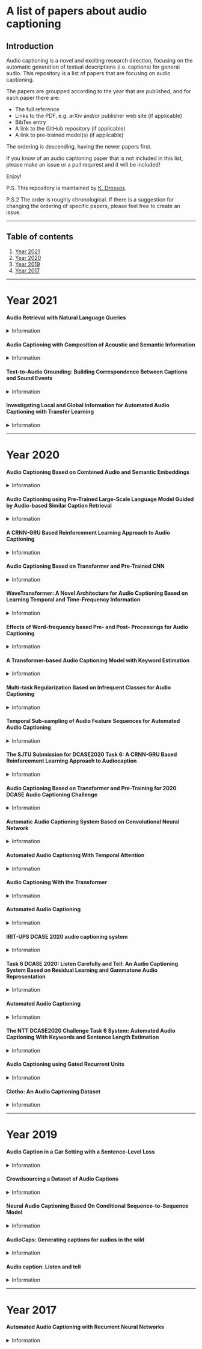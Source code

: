# A list of papers about audio captioning

## Introduction 

Audio captioning is a novel and exciting research direction, 
focusing on the automatic generation of textual descriptions
(i.e. captions) for general audio. This repository is a list
of papers that are focusing on audio captioning. 

The papers are groupped according to the year that are published,
and for each paper there are: 

* The full reference
* Links to the PDF, e.g. arXiv and/or publisher web site (if applicable)
* BibTex entry
* A link to the GitHub repository (if applicable)
* A link to pre-trained model(s) (if applicable)

The ordering is descending, having the newer papers first. 

If you know of an audio captioning paper that is not included
in this list, please make an issue or a pull requrest and it
will be included!

Enjoy! 

P.S. This repository is maintained by
[K. Drossos](https://github.com/dr-costas). 

P.S.2 The order is roughly chronological. If there is a
suggestion for changing the ordering of specific papers,
please feel free to create an issue.

----

## Table of contents

1. [Year 2021](#year-2021)
1. [Year 2020](#year-2020)
1. [Year 2019](#year-2019)
1. [Year 2017](#year-2017)

----

# Year 2021
#### Audio Retrieval with Natural Language Queries

<details><summary>Information</summary>
 <dl>
   <dt>Reference</dt>
   <dd>A. - M. Oncescu, A. S. Koepke, J. F. Henriques, Z. Akata, and S. Albanie,
   "Audio Retrieval with Natural Language Queries,"
   in arXiv:2105.02192[cs.IR], 2021,
   May 2021
   </dd>
 
   <dt>Paper links</dt>
   <dd>
   <a href="https://arxiv.org/abs/2105.02192">arXiv</a>
   </dd>

   <dt>Online demo</dt>
   <dd>
   <a href="https://www.robots.ox.ac.uk/~vgg/research/audio-retrieval/">Online demo</a>
   </dd>

   <dt>BibTex entry</dt>

   <dd>

	@misc{eren:2021:arxiv,
      title={Audio Retrieval with Natural Language Queries}, 
      author={Andreea-Maria Oncescu, and A. Sophia Koepke, and Jo\~{a}o F. Henriques, and Zeynep Akata, and Samuel Albanie},
      year={2021},
      eprint={2105.02192},
      archivePrefix={arXiv},
      primaryClass={cs.SD}}
    
   </dd>
 </dl>

----

</details>

#### Audio Captioning with Composition of Acoustic and Semantic Information

<details><summary>Information</summary>
 <dl>
   <dt>Reference</dt>
   <dd>A. Ö. Eren and M. Sert,
   "Audio Captioning with Composition of Acoustic and Semantic Information,"
   in arXiv:2105.06355[cs.SD], 2021,
   May 2021
   </dd>
 
   <dt>Paper links</dt>
   <dd>
   <a href="https://arxiv.org/abs/2105.06355">arXiv</a>
   </dd>

   <dt>BibTex entry</dt>

   <dd>

	@misc{eren:2021:arxiv,
      title={Audio Captioning with Composition of Acoustic and Semantic Information}, 
      author={Ay\c{s}e\"{u} \"{O}zkaya Eren and Mustafa Sert},
      year={2021},
      eprint={2105.06355},
      archivePrefix={arXiv},
      primaryClass={cs.SD}}
    
   </dd>
 </dl>

----

</details>

#### Text-to-Audio Grounding: Building Correspondence Between Captions and Sound Events

<details><summary>Information</summary>
 <dl>
   <dt>Reference</dt>
   <dd>X. Xu, H. Dinkel, M. Wu, and K. Yu,
   "Text-to-Audio Grounding: Building Correspondence Between Captions and Sound Events,"
   in arXiv:2102.11474 [cs.SD], 2021,
   Feb. 2021
   </dd>
 
   <dt>Paper links</dt>
   <dd>
   <a href="https://arxiv.org/abs/2102.11474">arXiv</a>

   <a href="https://ieeexplore.ieee.org/document/9414834">ieeexplore</a>
   </dd>

   <dt>BibTex entry</dt>

   <dd>

  @INPROCEEDINGS{Xu:2021:ICASSP,
      author={Xuenan Xu and Heinrich Dinkel and Mengyue Wu and Kai Yu},
      booktitle={ICASSP 2021 - 2021 IEEE International Conference on Acoustics, Speech and Signal Processing (ICASSP)}, 
      title={Text-to-Audio Grounding: Building Correspondence Between Captions and Sound Events}, 
      year={2021},
      pages={606--610},
      doi={10.1109/ICASSP39728.2021.9414834}}

	@misc{koizumi:2020:arxiv,
      author = {Y. Koizumi and Y. Ohishi and D. Niizumi and D. Takeuchi and M. Yasuda},
      title = {Audio Captioning using Pre-Trained Large-Scale Language Model Guided by Audio-based Similar Caption Retrieval},
      year={2020},
      eprint={2012.07331},
      archivePrefix={arXiv},
      primaryClass={eess.AS}}

   </dd>
 </dl>

----

</details>

#### Investigating Local and Global Information for Automated Audio Captioning with Transfer Learning

<details><summary>Information</summary>
 <dl>
   <dt>Reference</dt>
   <dd>X. Xu, H. Dinkel, M. Wu, Z. Xie, and K. Yu,
   "Investigating Local and Global Information for Automated Audio Captioning with Transfer Learning,"
   in arXiv:2102.11457 [cs.SD], 2021,
   Feb. 2021
   </dd>
 
   <dt>Paper links</dt>
   <dd>
   <a href="https://arxiv.org/abs/2102.11457">arXiv</a>
   </dd>

   <dt>BibTex entry</dt>

   <dd>

	@misc{xu:2021:arxiv-a,
      title={Investigating Local and Global Information for Automated Audio Captioning with Transfer Learning}, 
      author={Xuenan Xu and Heinrich Dinkel and Mengyue Wu and Zeyu Xie and Kai Yu},
      year={2021},
      eprint={2102.11457},
      archivePrefix={arXiv},
      primaryClass={cs.SD}}
    
   </dd>
 </dl>

----

</details>


----
  
# Year 2020
#### Audio Captioning Based on Combined Audio and Semantic Embeddings

<details><summary>Information</summary>
 <dl>
   <dt>Reference</dt>
   <dd>A. Ö. Eren and M. Sert,
   "Audio Captioning Based on Combined Audio and Semantic Embeddings,"
   in proceedings of 2020 IEEE International Symposium on Multimedia (ISM),
   Dec. 2020
   </dd>
 
   <dt>Paper links</dt>
   <dd>
   <a href="https://ieeexplore.ieee.org/abstract/document/9327916">ieeexplore</a>
   </dd>

   <dt>BibTex entry</dt>

   <dd>

	@INPROCEEDINGS{eren:2020:ism,
  	author={A. \"{O}. {Eren} and M. {Sert}},
  	booktitle={2020 IEEE International Symposium on Multimedia (ISM)}, 
  	title={Audio Captioning Based on Combined Audio and Semantic Embeddings}, 
  	year={2020},
  	pages={41-48},
  	doi={10.1109/ISM.2020.00014}}


    
   </dd>
 </dl>

----

</details>


#### Audio Captioning using Pre-Trained Large-Scale Language Model Guided by Audio-based Similar Caption Retrieval

<details><summary>Information</summary>
 <dl>
   <dt>Reference</dt>
   <dd>Y. Koizumi, Y. Ohishi, D. Niizumi, D. Takeuchi, and M. Yasuda,
   "Audio Captioning using Pre-Trained Large-Scale Language Model Guided by Audio-based Similar Caption Retrieval,"
   in arXiv:2012.07331 [eess.AS], 2020,
   Nov. 2020
   </dd>
 
   <dt>Paper links</dt>
   <dd>
   <a href="https://arxiv.org/abs/2012.07331">arXiv</a>
   </dd>

   <dt>BibTex entry</dt>

   <dd>

	@misc{koizumi:2020:arxiv,
      author = {Y. Koizumi and Y. Ohishi and D. Niizumi and D. Takeuchi and M. Yasuda},
      title = {Audio Captioning using Pre-Trained Large-Scale Language Model Guided by Audio-based Similar Caption Retrieval},
      year={2020},
      eprint={2012.07331},
      archivePrefix={arXiv},
      primaryClass={eess.AS}}
    
   </dd>
 </dl>

----

</details>


#### A CRNN-GRU Based Reinforcement Learning Approach to Audio Captioning

<details><summary>Information</summary>
 <dl>
   <dt>Reference</dt>
   <dd>X. Xu, H. Dinkel, M. Wu, and K. Yu,
   "A CRNN-GRU Based Reinforcement Learning Approach to Audio Captioning,"
   in Detection and Classification of Acoustic Scenes and Events (DCASE) 2020,
   Nov. 2020
   </dd>
 
   <dt>Paper links</dt>
   <dd>
   <a href="http://dcase.community/documents/workshop2020/proceedings/DCASE2020Workshop_Xu_83.pdf">DCASE2020 Proceedings</a>
   </dd>
   
   <dt>Code</dt>
   <dd>
   <a href="https://github.com/wsntxxn/DCASE2020T6">GitHub</a>
   </dd>

   <dt>BibTex entry</dt>

   <dd>

	@inproceedings{xu:2020:dcase,
      author = {X. Xu and H. Dinkel and M. Wu and K. Yu},
      title = {A {CRNN-GRU} Based Reinforcement Learning Approach to Audio Captioning},
      booktitle = {Proceedings of the Detection and Classification of Acoustic Scenes and Events 2020 Workshop ({DCASE2020})},
      address = {Tokyo, Japan},
      month = {Nov.},
      year = {2020},
      pages = {225--229},}
    
   </dd>
 </dl>

----

</details>

#### Audio Captioning Based on Transformer and Pre-Trained CNN

<details><summary>Information</summary>
 <dl>
   <dt>Reference</dt>
   <dd>K. Chen, Y. Wu, Z. Wang, X. Zhang, F. Nian, S. Li, and X. Shao,
   "Audio Captioning Based on Transformer and Pre-Trained CNN,"
   in Detection and Classification of Acoustic Scenes and Events (DCASE) 2020,
   Nov. 2020
   </dd>
 
   <dt>Paper links</dt>
   <dd>
   <a href="http://dcase.community/documents/workshop2020/proceedings/DCASE2020Workshop_Chen_16.pdf">DCASE2020 Proceedings</a>
   </dd>
   
   <dt>Code</dt>
   <dd>
   <a href="https://github.com/lukewys/dcase_2020_T6">GitHub</a>
   </dd>

   <dt>BibTex entry</dt>

   <dd>

	@inproceedings{chen:2020:dcase,
      author = {K. Chen and Y. Wu and Z. Wang and X. Zhang and F. Nian and S. Li and X. Shao},
      title = {Audio Captioning Based on Transformer and Pre-Trained {CNN}},
      booktitle = {Proceedings of the Detection and Classification of Acoustic Scenes and Events 2020 Workshop ({DCASE2020})},
      address = {Tokyo, Japan},
      month = {Nov.},
      year = {2020},
      pages = {21--25},}
    
   </dd>
 </dl>

----

</details>

#### WaveTransformer: A Novel Architecture for Audio Captioning Based on Learning Temporal and Time-Frequency Information

<details><summary>Information</summary>
 <dl>
   <dt>Reference</dt>
   <dd>A. Tran, K. Drossos, and T. Virtanen,
   "WaveTransformer: A Novel Architecture for Audio Captioning Based on Learning Temporal and Time-Frequency Information,"
   in arXiv:2010.11098 [cs.SD], 2020
   </dd>
 
   <dt>Paper links</dt>
   <dd>
   <a href="https://arxiv.org/abs/2010.11098">arXiv</a>
   </dd>
   
   <dt>Code</dt>
   <dd>
   <a href="https://github.com/haantran96/wavetransformer">GitHub</a>
   </dd>

   <dt>Online demo</dt>
   <dd>
   <a href="https://haantran96.github.io/wavetransformer-web-demo/">Online demo</a>
   </dd>

   <dt>BibTex entry</dt>

   <dd>

	@misc{tran:2020:wavetransformer,
      title={WaveTransformer: A Novel Architecture for Audio Captioning Based on Learning Temporal and Time-Frequency Information}, 
      author={A. Tran and K. Drossos and T. Virtanen},
      year={2020},
      eprint={2010.11098},
      archivePrefix={arXiv},
      primaryClass={cs.SD}}
    
   </dd>
 </dl>

----

</details>

#### Effects of Word-frequency based Pre- and Post- Processings for Audio Captioning

<details><summary>Information</summary>
 <dl>
   <dt>Reference</dt>
   <dd>D. Takeuchi, Y. Koizumi, Y. Ohishi, N. Harada, and K. Kashino,
   "Effects of Word-frequency based Pre- and Post- Processings for Audio Captioning,"
   in Detection and Classification of Acoustic Scenes and Events (DCASE) 2020,
   Nov. 2020
   </dd>
 
   <dt>Paper links</dt>
   <dd>
   <a href="https://arxiv.org/abs/2009.11436">arXiv</a>
   </dd>
   <dd>
   <a href="http://dcase.community/documents/workshop2020/proceedings/DCASE2020Workshop_Takeuchi_79.pdf">DCASE2020 Proceedings</a>
   </dd>

   <dt>BibTex entry</dt>

   <dd>

	@inproceedings{takeuchi:2020:dcase,
    title={Effects of Word-frequency based Pre- and Post- Processings for Audio Captioning},
    author={D. Takeuchi and Y. Koizumi and Y. Ohishi and N. Harada and K. Kashino},
    booktitle = {Proceedings of the Detection and Classification of Acoustic Scenes and Events 2020 Workshop ({DCASE2020})},
    address = {Tokyo, Japan},
    month = {Nov.},
    year = {2020},
    pages = {190--194},}
    
   </dd>
 </dl>

----

</details>

#### A Transformer-based Audio Captioning Model with Keyword Estimation

<details><summary>Information</summary>
 <dl>
   <dt>Reference</dt>
   <dd>Y. Koizumi, R. Masumura, K. Nishida, M. Yasuda, and S. Saito,
   "A Transformer-based Audio Captioning Model with Keyword Estimation,"
   in INTERSPEECH, 2020
   </dd>
 
   <dt>Paper links</dt>
   <dd>
   <a href="https://arxiv.org/abs/2007.00222">arXiv</a>
   </dd>
   <dd>
   <a href="http://www.interspeech2020.org/uploadfile/pdf/Wed-1-2-8.pdf">INTERSPEECH 2020</a>
   </dd>

   <dt>BibTex entry</dt>

   <dd>

	@inproceedings{koizumi:2020:interspeech,
    title={A Transformer-based Audio Captioning Model with Keyword Estimation},
    author={Y. Koizumi and R. Masumura and K. Nishida and M. Yasuda and S. Saito},
    year={2020},
    booktitle={INTERSPEECH 2020},
    month={Oct.},}

   </dd>
 </dl>

----

</details>

#### Multi-task Regularization Based on Infrequent Classes for Audio Captioning

<details><summary>Information</summary>
 <dl>
   <dt>Reference</dt>
   <dd>E. Çakır, K. Drossos, and T. Virtanen, 
   "Multi-task Regularization Based on Infrequent Classes for Audio Captioning,"
   in Detection and Classification of Acoustic Scenes and Events (DCASE) 2020,
   Nov. 2020
   </dd>
 
   <dt>Paper links</dt>
   <dd>
   <a href="https://arxiv.org/abs/2007.04660">arXiv</a>
   </dd>
   <dd>
   <a href="http://dcase.community/documents/workshop2020/proceedings/DCASE2020Workshop_Cakir_52.pdf">DCASE2020 Proceedings</a>
   </dd>

   <dt>BibTex entry</dt>

   <dd>

	@inproceedings{cakir:2020:arxiv-a,
    title={Multi-task Regularization Based on Infrequent Classes for Audio Captioning},
    author={E. \c{C}ak{\i}r and K. Drossos and T. Virtanen},
    booktitle = {Proceedings of the Detection and Classification of Acoustic Scenes and Events 2020 Workshop ({DCASE2020})},
    address = {Tokyo, Japan},
    month = {Nov.},
    year = {2020},
    pages = {6--10},}

   </dd>
 </dl>

----

</details>

#### Temporal Sub-sampling of Audio Feature Sequences for Automated Audio Captioning

<details><summary>Information</summary>
 <dl>
   <dt>Reference</dt>
   <dd>K. Nguyen, K. Drossos, and T. Virtanen,
   "Temporal Sub-sampling of Audio Feature Sequences for Automated Audio Captioning,"
   in Detection and Classification of Acoustic Scenes and Events (DCASE) 2020,
   Nov. 2020
   </dd>
 
   <dt>Paper links</dt>
   <dd>
   <a href="https://arxiv.org/abs/2007.02676">arXiv</a>
   </dd>
   <dd>
   <a href="http://dcase.community/documents/workshop2020/proceedings/DCASE2020Workshop_Nguyen_45.pdf">DCASE2020 Proceedings</a>
   </dd>

   <dt>BibTex entry</dt>

   <dd>

	@inproceedings{nguyen:2020:dcase,
    title={Temporal Sub-sampling of Audio Feature Sequences for Automated Audio Captioning},
    author={K. Nguyen and K. Drossos and T. Virtanen},
    booktitle = {Proceedings of the Detection and Classification of Acoustic Scenes and Events 2020 Workshop ({DCASE2020})},
    address = {Tokyo, Japan},
    month = {Nov.},
    year = {2020},
    pages = {110--114},}

   </dd>
 </dl>

----

</details>

#### The SJTU Submission for DCASE2020 Task 6: A CRNN-GRU Based Reinforcement Learning Approach to Audiocaption

<details><summary>Information</summary>
 <dl>
   <dt>Reference</dt>
   <dd>X. Xu, H. Dinkel, M. Wu, and K. Yu,
   "The SJTU Submission for DCASE2020 Task 6: A CRNN-GRU
   Based Reinforcement Learning Approach to Audiocaption,"
   DCASE2020 Challenge, Tech. Rep., Jun. 2020
   </dd>
 
   <dt>Paper links</dt>
   <dd>
   <a href="http://dcase.community/documents/challenge2020/technical_reports/DCASE2020_Xu_43_t6.pdf">DCASE</a>
   </dd>

   <dt>BibTex entry</dt>

   <dd>

    @techreport{xu:2020:dcase:tech-report,
    author = {X. Xu and H. Dinkel and M. Wu, and K. Yu},
    title = {The SJTU Submission for DCASE2020 Task 6: A CRNN-GRU Based Reinforcement Learning Approach to Audiocaption},
    institution = {DCASE2020 Challenge},
    year = {2020},
    month = {Jun.}}

   </dd>
 </dl>

----

</details>

#### Audio Captioning Based on Transformer and Pre-Training for 2020 DCASE Audio Captioning Challenge

<details><summary>Information</summary>
 <dl>
   <dt>Reference</dt>
   <dd>Y. Wu, K. Chen, Z. Wang, X. Zhang, F. Nian, S. Li, and X. Shao,
   "Audio Captioning Based on Transformer and Pre-Training for
   2020 DCASE Audio Captioning Challenge,"
   DCASE2020 Challenge, Tech. Rep., Jun. 2020
   </dd>
 
   <dt>Paper links</dt>
   <dd>
   <a href="http://dcase.community/documents/challenge2020/technical_reports/DCASE2020_Wu_136_t6.pdf">DCASE</a>
   </dd>

   <dt>Code</dt>
   <dd>
   <a href="https://github.com/lukewys/dcase_2020_T6">GitHub</a>
   </dd>

   <dt>Data</dt>
   <dd>
   <a href="https://github.com/lukewys/dcase_2020_T6">GitHub</a>
   </dd>

   <dt>BibTex entry</dt>

   <dd>

    @techreport{wu-y:2020:dcase:tech-report,
    author = {Y. Wu and K. Chen and Z. Wang and X. Zhang and F. Nian and S. Li and X. Shao},
    title = {Audio Captioning Based on Transformer and Pre-Training for 2020 DCASE Audio Captioning Challenge},
    institution = {DCASE2020 Challenge},
    year = {2020},
    month = {Jun.}}

   </dd>
 </dl>

----

</details>

#### Automatic Audio Captioning System Based on Convolutional Neural Network

<details><summary>Information</summary>
 <dl>
   <dt>Reference</dt>
   <dd>Q. Wu, S. Tao, and X. Yang,
   "Automatic Audio Captioning System Based on Convolutional Neural Network,"
   DCASE2020 Challenge, Tech. Rep., Jun. 2020
   </dd>
 
   <dt>Paper links</dt>
   <dd>
   <a href="http://dcase.community/documents/challenge2020/technical_reports/DCASE2020_Wu_32_t6.pdf">DCASE</a>
   </dd>

   <dt>Code</dt>
   <dd>
   <a href="https://github.com/SolarQY/dcase-2020-Wu_UESTC_task6_1-master">GitHub</a>
   </dd>

   <dt>Data</dt>
   <dd>
   <a href="https://zenodo.org/record/3876464">Zenodo</a>
   </dd>

   <dt>BibTex entry</dt>

   <dd>

    @techreport{wu-q:2020:dcase:tech-report,
    author = {Q. Wu and S. Tao and X. Yang},
    title = {Automatic Audio Captioning System Based on Convolutional Neural Network},
    institution = {DCASE2020 Challenge},
    year = {2020},
    month = {Jun.}}

   </dd>
 </dl>

----

</details>

#### Automated Audio Captioning With Temporal Attention

<details><summary>Information</summary>
 <dl>
   <dt>Reference</dt>
   <dd>H. Wang, B. Yang, Y. Zou, and D. Chong,
   "Automated Audio Captioning With Temporal Attention,"
   DCASE2020 Challenge, Tech. Rep., Jun. 2020
   </dd>
 
   <dt>Paper links</dt>
   <dd>
   <a href="http://dcase.community/documents/challenge2020/technical_reports/DCASE2020_Wang_5_t6.pdf">DCASE</a>
   </dd>

   <dt>BibTex entry</dt>

   <dd>

    @techreport{wang:2020:dcase:tech-report,
    author = {H. Wang and B. Yang and  Y. Zou and D. Chong},
    title = {Automated Audio Captioning With Temporal Attention},
    institution = {DCASE2020 Challenge},
    year = {2020},
    month = {Jun.}}

   </dd>
 </dl>

----

</details>

#### Audio Captioning With the Transformer

<details><summary>Information</summary>
 <dl>
   <dt>Reference</dt>
   <dd>Anna Shi, "Audio Captioning With the Transformer,"
   DCASE2020 Challenge, Tech. Rep., Jun. 2020
   </dd>
 
   <dt>Paper links</dt>
   <dd>
   <a href="http://dcase.community/documents/challenge2020/technical_reports/DCASE2020_Shi_8_t6.pdf">DCASE</a>
   </dd>

   <dt>BibTex entry</dt>

   <dd>

    @techreport{shi:2020:dcase:tech-report,
    author = {A. Shi},
    title = {Audio Captioning With the TransformerAutomated Audio Captioning},
    institution = {DCASE2020 Challenge},
    year = {2020},
    month = {Jun.}}

   </dd>
 </dl>

----

</details>

#### Automated Audio Captioning

<details><summary>Information</summary>
 <dl>
   <dt>Reference</dt>
   <dd>A. Sampathkumar and D. Kowerko,
   "Automated Audio Captioning," DCASE2020 Challenge,
   Tech. Rep., Jun. 2020
   </dd>
 
   <dt>Paper links</dt>
   <dd>
   <a href="http://dcase.community/documents/challenge2020/technical_reports/DCASE2020_Sampathkumar_44_t6.pdf">DCASE</a>
   </dd>

   <dt>BibTex entry</dt>

   <dd>

    @techreport{sampathkumar:2020:dcase:tech-report,
    author = {A. Sampathkumar and D. Kowerko},
    title = {Automated Audio Captioning},
    institution = {DCASE2020 Challenge},
    year = {2020},
    month = {Jun.}}

   </dd>
 </dl>

----

</details>

#### IRIT-UPS DCASE 2020 audio captioning system

<details><summary>Information</summary>
 <dl>
   <dt>Reference</dt>
   <dd>Thomas Pellegrini, "IRIT-UPS DCASE 2020
   audio captioning system," DCASE2020 Challenge,
   Tech. Rep., Jun. 2020
   </dd>
 
   <dt>Paper links</dt>
   <dd>
   <a href="http://dcase.community/documents/challenge2020/technical_reports/DCASE2020_Pellegrini_131_t6.pdf">DCASE</a>
   </dd>

   <dt>Code</dt>
   <dd>
   <a href="https://github.com/topel/listen-attend-tell">GitHub</a>
   </dd>

   <dt>Data</dt>
   <dd>
   <a href="https://zenodo.org/record/3893974#.Xwr_9S2w3OQ">Zenodo</a>
   </dd>

   <dt>BibTex entry</dt>

   <dd>

    @techreport{pellegrini:2020:dcase:tech-report,
    author = {T. Pellegrini},
    title = {IRIT-UPS DCASE 2020 audio captioning system},
    institution = {DCASE2020 Challenge},
    year = {2020},
    month = {Jun.}}

   </dd>
 </dl>

----

</details>

#### Task 6 DCASE 2020: Listen Carefully and Tell: An Audio Captioning System Based on Residual Learning and Gammatone Audio Representation

<details><summary>Information</summary>
 <dl>
   <dt>Reference</dt>
   <dd>J. Naranjo-Alcazar, S. Perez-Castanos,
   P. Zuccarello, and M. Cobos, "Task 6 DCASE 2020:
   Listen Carefully and Tell: An Audio Captioning
   System Based on Residual Learning and Gammatone
   Audio Representation," DCASE2020 Challenge,
   Tech. Rep., Jun. 2020
   </dd>
 
   <dt>Paper links</dt>
   <dd>
   <a href="http://dcase.community/documents/challenge2020/technical_reports/DCASE2020_Naranjo_Alcazar_34_t6.pdf">DCASE</a>
   </dd>

   <dt>BibTex entry</dt>

   <dd>

    @techreport{naranjo-alcazar:2020:dcase:tech-report,
    author = {J. Naranjo-Alcazar and S. Perez-Castanos and P. Zuccarello and M. Cobos},
    title = {Task 6 DCASE 2020: Listen Carefully and Tell: An Audio Captioning System Based on Residual Learning and Gammatone Audio Representation},
    institution = {DCASE2020 Challenge},
    year = {2020},
    month = {Jun.}}

   </dd>
 </dl>

----

</details>

#### Automated Audio Captioning

<details><summary>Information</summary>
 <dl>
   <dt>Reference</dt>
   <dd>N. Kuzmin and A. Dyakonov, "Automated Audio Captioning,"
   DCASE2020 Challenge, Tech. Rep., Jun. 2020
   </dd>
 
   <dt>Paper links</dt>
   <dd>
   <a href="http://dcase.community/documents/challenge2020/technical_reports/DCASE2020_Kuzmin_137_t6.pdf">DCASE</a>
   </dd>

   <dt>Code</dt>
   <dd>
   <a href="https://github.com/paniquex/Automated_Audio_Captioning_DCASE2020">GitHub</a>
   </dd>

   <dt>Data</dt>
   <dd>
   <a href="https://zenodo.org/record/3895543#.Xwr6Ny2w3OQ">Zenodo</a>
   </dd>
 
   <dt>BibTex entry</dt>

   <dd>

    @techreport{kuzmin:2020:dcase:tech-report,
    author = {N. Kuzmin and A. Dyakonov},
    title = {Automated Audio Captioning},
    institution = {DCASE2020 Challenge},
    year = {2020},
    month = {Jun.}}

   </dd>
 </dl>

----

</details>

#### The NTT DCASE2020 Challenge Task 6 System: Automated Audio Captioning With Keywords and Sentence Length Estimation

<details><summary>Information</summary>
 <dl>
   <dt>Reference</dt>
   <dd>Y. Koizumi, D. Takeuchi, Y. Ohishi, N. Harada, and K. Kashino,
   "The NTT DCASE2020 Challenge Task 6 System: Automated Audio
   Captioning With Keywords and Sentence Length Estimation,"
   DCASE2020 Challenge, Tech. Rep., Jun. 2020
   </dd>
 
   <dt>Paper links</dt>
   <dd>
   <a href="https://arxiv.org/abs/2007.00225">arXiv</a>

   <a href="http://dcase.community/documents/challenge2020/technical_reports/DCASE2020_Koizumi_63_t6.pdf">DCASE</a>
   </dd>
 
   <dt>BibTex entry</dt>

   <dd>
 
	 @techreport{koizumi:2020:dcase:tech-report,
     author = {Y. Koizumi and D. Takeuchi and Y. Ohishi and N. Harada and K. Kashino},
     title = {The {NTT} {DCASE2020} Challenge Task 6 System: Automated Audio Captioning With Keywords and Sentence Length Estimation},
     institution = {DCASE2020 Challenge},
     year = {2020},
     month = {Jun.}}
 
   </dd>
 </dl>

----

</details>

#### Audio Captioning using Gated Recurrent Units

<details><summary>Information</summary>
 <dl>
   <dt>Reference</dt>
   <dd>A. O. Eren and M. Sert, "Audio Captioning using Gated Recurrent
   Units," in arXiv:2006.03391 [cs.SD], 2020
   </dd>
 
   <dt>Paper links</dt>
   <dd>
   <a href="https://arxiv.org/abs/2006.03391">arXiv</a>
   </dd>
 
   <dt>BibTex entry</dt>

   <dd>
 
    @misc{eren:2020:arxiv,
    title={Audio Captioning using Gated Recurrent Units},
    author={A. \"{O}. Eren and M. Sert},
    year={2020},
    eprint={2006.03391},
    archivePrefix={arXiv},
    primaryClass={cs.SD}}
 
   </dd>
 </dl>

----

</details>

#### Clotho: An Audio Captioning Dataset

<details><summary>Information</summary>
 <dl>
   <dt>Reference</dt>
   <dd>K. Drossos, S. Lipping, and T. Virtanen, "Clotho:
   An audio captioning dataset," in ICASSP 2020-2020 IEEE
   International Conference on Acoustics, Speech and Signal
   Processing (ICASSP). IEEE, 2020, pp. 736–740
   </dd>
 
   <dt>Paper links</dt>
   <dd>
   <a href="https://arxiv.org/abs/1910.09387">arXiv</a>
 
   <a href="https://ieeexplore.ieee.org/document/9052990">ieeexplore</a>
   </dd>
 
   <dt>BibTex entry</dt>

   <dd>
 
	@inproceedings{drossos:2020:icassp,
	title={Clotho: An Audio Captioning Dataset},
	author={Drossos, K. and Lipping, S. and Virtanen, T.},
	booktitle={ICASSP 2020-2020 IEEE International Conference on Acoustics, Speech and Signal Processing (ICASSP)},
	pages={736--740},
	year={2020}}
 
   </dd>
 </dl>

----

</details>

---

# Year 2019

#### Audio Caption in a Car Setting with a Sentence-Level Loss

<details><summary>Information</summary>
 <dl>
   <dt>Reference</dt>
   <dd>X. Xu, H. Dinkel, M. Wu, and K. Yu, "Audio Caption
   in a Car Setting with a Sentence-Level Loss," in 
   arXiv:1905.13448 [cs.SD], 2019
   </dd>
 
   <dt>Paper links</dt>
   <dd>
   <a href="https://arxiv.org/abs/1905.13448">arXiv</a>
   </dd>
 
   <dt>BibTex entry</dt>

   <dd>
 
	@misc{xu:2020:audio,
        title={Audio Caption in a Car Setting with a Sentence-Level Loss}, 
        author={X. Xu and H. Dinkel and M. Wu and K. Yu},
        year={2019},
        eprint={1905.13448},
        archivePrefix={arXiv},
        primaryClass={cs.SD}}
 
   </dd>
 </dl>

----

</details>

#### Crowdsourcing a Dataset of Audio Captions

<details><summary>Information</summary>
 <dl>
   <dt>Reference</dt>
   <dd>S. Lipping, K. Drossos, and T. Virtanen, "Crowdsourcing a
   dataset of audio captions," in Detection and Classification of
   Acoustic Scenes and Events (DCASE) 2019, Oct. 2019
   </dd>
 
   <dt>Paper links</dt>
   <dd>
   <a href="https://arxiv.org/abs/1907.09238">arXiv</a>
 
   <a href="http://dcase.community/documents/workshop2019/proceedings/DCASE2019Workshop_Lipping_31.pdf">DCASE</a>
   </dd>
 
   <dt>BibTex entry</dt>

   <dd>
 
    @inproceedings{lipping:2019:dcase,
    author={S. Lipping and K. Drossos and T. Virtanen},
    title={Crowdsourcing a Dataset of Audio Captions},
	booktitle = {Proceedings of the Detection and Classification of Acoustic Scenes and Events 2019 Workshop (DCASE2019)},
    address = {New York University, NY, USA},
    month = {Oct.},
    year = {2019},
    pages = {139--143},
    ISSN={2379-190X}}
 
   </dd>
 </dl>

----

</details>

#### Neural Audio Captioning Based On Conditional Sequence-to-Sequence Model

<details><summary>Information</summary><br>

 <dl>
   <dt>Reference</dt>
   <dd>Shota Ikawa and Kunio Kashino, "Neural Audio Captioning Based
   On Conditional Sequence-to-Sequence Model," in Workshop of Detection
   and Classification of Acoustic Scenes and Events (DCASE), Oct.
   2019.
   </dd>
 
   <dt>Paper links</dt>
   <dd>
   <a href="http://dcase.community/documents/workshop2019/proceedings/DCASE2019Workshop_Ikawa_82.pdf">DCASE</a>
   </dd>
 
   <dt>BibTex entry</dt>

   <dd>
 
    @inproceedings{ikawa:2019:dcase,
    author = {S. Ikawa and K. Kashino},
    title = {Neural Audio Captioning Based On Conditional Sequence-to-Sequence Model},
    booktitle = {Proceedings of the Detection and Classification of Acoustic Scenes and Events 2019 Workshop ({DCASE2019})},
    address = {New York University, NY, USA},
    month = {Oct.},
    year = {2019},
    pages = {99--103},
	ISSN={2379-190X}}
 
   </dd>
 </dl>

----

</details>
 
#### AudioCaps: Generating captions for audios in the wild

<details><summary>Information</summary><br>

 <dl>
   <dt>Reference</dt>
   <dd>C. D. Kim, B. Kim, H. Lee, and G. Kim, "AudioCaps:
   Generating captions for audios in the wild,” in Proceedings
   of the 2019 Conference of the North American Chapter of the
   Association for Computational Linguistics: Human Language
   Technologies, Volume 1 (Long and Short Papers), Minneapolis,
   Minnesota, Jun. 2019, pp. 119–132, Association for Computational
   Linguistics 
   </dd>
 
   <dt>Paper links</dt>
   <dd>
   <a href="https://www.aclweb.org/anthology/N19-1011/">ACLweb</a>
   </dd>
 
   <dt>Code</dt>
   <dd>
   <a href="https://github.com/cdjkim/audiocaps">GitHub</a>
   </dd>
 
   <dt>Data</dt>
   <dd>
   <a href="https://github.com/cdjkim/audiocaps/blob/master/dataset/README.md">GitHub</a>
   </dd>
 
   <dt>BibTex entry</dt>

   <dd>
 
    @inproceedings{kim:2019:nacacl,
    title = {{A}udio{C}aps: Generating Captions for Audios in The Wild},
    author = {C. D. Kim and B. Kim and H. Lee and G. Ki}",
    booktitle = {Proceedings of the 2019 Conference of the North {A}merican Chapter of the Association for Computational Linguistics: Human Language Technologies, Volume 1 (Long and Short Papers)},
    month = {Jun.},
    year = {2019},
    address = {Minneapolis, Minnesota},
    publisher = {Association for Computational Linguistics},
    doi = {10.18653/v1/N19-1011},
    pages = {119--132}}
 
   </dd>
 </dl>

----

</details>

#### Audio caption: Listen and tell

<details><summary>Information</summary><br>

 <dl>
   <dt>Reference</dt>
   <dd>M. Wu, H. Dinkel, and K. Yu, "Audio caption: Listen and
   tell," in 2019 IEEE International Conference on Acoustics,
   Speech and Signal Processing (ICASSP), May 2019, pp. 830–834
   </dd>
 
   <dt>Paper links</dt>
   <dd>
   <a href="https://arxiv.org/abs/1706.10006">arXiv</a>
 
   <a href="https://ieeexplore.ieee.org/document/8170058">ieeexplore</a>
   </dd>
 
   <dt>BibTex entry</dt>

   <dd>

    @inproceedings{wu:2019:icassp,
    author={M. {Wu} and H. {Dinkel} and K. {Yu}},
    booktitle={2019 IEEE International Conference on Acoustics, Speech and Signal Processing ({ICASSP})},
    title={Audio Caption: Listen and Tell},
    year={2019},
    pages={830-834},
    doi={10.1109/ICASSP.2019.8682377},
    ISSN={2379-190X},
    month={May}}

   </dd>
 </dl>

----

</details>

----

# Year 2017

#### Automated Audio Captioning with Recurrent Neural Networks


<details><summary>Information</summary><br>

 <dl>
   <dt>Reference</dt>
   <dd>K. Drossos, S. Adavanne, and T. Virtanen, "Automated audio
   captioning with recurrent neural networks," in 2017 IEEE Workshop
   on Applications of Signal Processing to Audio and Acoustics
   (WASPAA), Oct. 2017, pp. 374–378</dd>
 
   <dt>Paper links</dt>
   <dd>
   <a href="https://arxiv.org/abs/1706.10006">arXiv</a>
 
   <a href="https://ieeexplore.ieee.org/document/8170058">ieeexplore</a>
   </dd>
 
   <dt>BibTex entry</dt>
 
   <dd>

    @inproceedings{drossos:2017:waspaa,
    author={K. {Drossos} and S. {Adavanne} and T. {Virtanen}},
    booktitle={2017 IEEE Workshop on Applications of Signal Processing to Audio and Acoustics (WASPAA)},
    title={Automated audio captioning with recurrent neural networks},
    year={2017},
    pages={374-378}}
 
   </dd>
 </dl>

----

</details>

